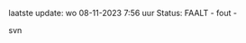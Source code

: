 laatste update: 
wo 08-11-2023  7:56   uur 
Status: FAALT - fout - 
<div class="service R">svn</div>